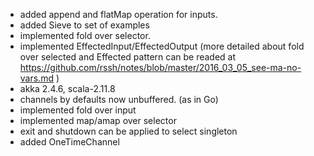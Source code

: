 
- added append and flatMap operation for inputs.
- added Sieve to set of examples
- implemented fold over selector. 
- implemented EffectedInput/EffectedOutput
 (more detailed about fold over selected and Effected pattern can
  be readed at https://github.com/rssh/notes/blob/master/2016_03_05_see-ma-no-vars.md )
- akka 2.4.6, scala-2.11.8
- channels by defaults now unbuffered. (as in Go)
- implemented fold over input
- implemented map/amap over selector
- exit and shutdown can be applied to select singleton
- added OneTimeChannel 


